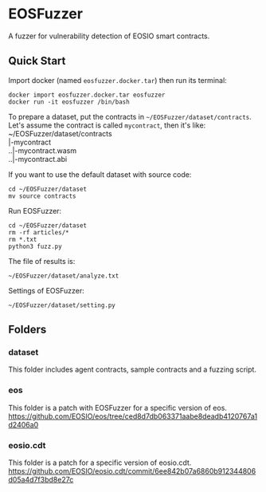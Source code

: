 # EOSFuzzer
A fuzzer for vulnerability detection of EOSIO smart contracts.

## Quick Start

Import docker (named `eosfuzzer.docker.tar`) then run its terminal:
```
docker import eosfuzzer.docker.tar eosfuzzer
docker run -it eosfuzzer /bin/bash
```

To prepare a dataset, put the contracts in `~/EOSFuzzer/dataset/contracts`. Let's assume the contract is called `mycontract`, then it's like:
~/EOSFuzzer/dataset/contracts  
|-mycontract  
..|-mycontract.wasm  
..|-mycontract.abi  

If you want to use the default dataset with source code:
```
cd ~/EOSFuzzer/dataset
mv source contracts
```

Run EOSFuzzer:
```
cd ~/EOSFuzzer/dataset
rm -rf articles/*
rm *.txt
python3 fuzz.py
```

The file of results is:
```
~/EOSFuzzer/dataset/analyze.txt
```

Settings of EOSFuzzer:
```
~/EOSFuzzer/dataset/setting.py
```

## Folders

### dataset

This folder includes agent contracts, sample contracts and a fuzzing script.

### eos

This folder is a patch with EOSFuzzer for a specific version of eos.
https://github.com/EOSIO/eos/tree/ced8d7db063371aabe8deadb4120767a1d2406a0

### eosio.cdt

This folder is a patch for a specific version of eosio.cdt.
https://github.com/EOSIO/eosio.cdt/commit/6ee842b07a6860b912344806d05a4d7f3bd8e27c